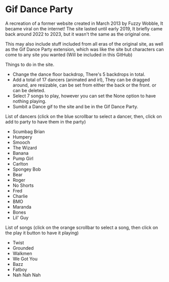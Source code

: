 # Gif Dance Party
A recreation of a former website created in March 2013 by Fuzzy Wobble, It became viral on the internet! The site lasted until early 2019, It briefly came back around 2022 to 2023, but it wasn't the same as the original one.

This may also include stuff included from all eras of the original site, as well as the Gif Dance Party extension, which was like the site but characters can come to any site you wanted (Will be included in this GitHub)

Things to do in the site.

- Change the dance floor backdrop, There's 5 backdrops in total.
- Add a total of 17 dancers (animated and irl), They can be dragged around, are resizable, can be set from either the back or the front. or can be deleted.
- Select 7 songs to play, however you can set the None option to have nothing playing.
- Sumbit a Dance gif to the site and be in the Gif Dance Party.

List of dancers (click on the blue scrollbar to select a dancer, then, click on add to party to have them in the party)
- Scumbag Brian
- Humpery
- Smooch
- The Wizard
- Banana
- Pump Girl
- Carlton
- Spongey Bob
- Bear
- Roger
- No Shorts
- Fred
- Charlie
- BMO
- Maranda
- Bones
- Lil' Guy

List of songs (click on the orange scrollbar to select a song, then click on the play it button to have it playing)
- Twist
- Grounded
- Walkmen
- We Got You
- Bazz
- Fatboy
- Nah Nah Nah
